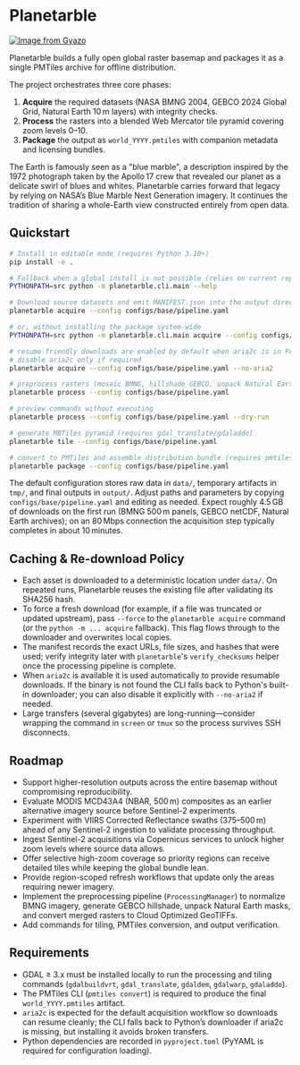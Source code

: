 # Planetarble

[![Image from Gyazo](https://i.gyazo.com/aefeffdeb3c3575ff02037a8509c4d7c.png)](https://pmtiles.io/#url=https%3A%2F%2Fz.yuiseki.net%2Fstatic%2Fplanetarble%2Fplanet.pmtiles&map=1.88/0/0)

Planetarble builds a fully open global raster basemap and packages it as a single PMTiles archive for offline distribution.

The project orchestrates three core phases:

1. **Acquire** the required datasets (NASA BMNG 2004, GEBCO 2024 Global Grid, Natural Earth 10 m layers) with integrity checks.
2. **Process** the rasters into a blended Web Mercator tile pyramid covering zoom levels 0–10.
3. **Package** the output as `world_YYYY.pmtiles` with companion metadata and licensing bundles.

The Earth is famously seen as a "blue marble", a description inspired by the 1972 photograph taken by the Apollo 17 crew that revealed our planet as a delicate swirl of blues and whites. Planetarble carries forward that legacy by relying on NASA’s Blue Marble Next Generation imagery. It continues the tradition of sharing a whole-Earth view constructed entirely from open data.

## Quickstart

```bash
# Install in editable mode (requires Python 3.10+)
pip install -e .

# Fallback when a global install is not possible (relies on current repo checkout)
PYTHONPATH=src python -m planetarble.cli.main --help

# Download source datasets and emit MANIFEST.json into the output directory
planetarble acquire --config configs/base/pipeline.yaml

# or, without installing the package system-wide
PYTHONPATH=src python -m planetarble.cli.main acquire --config configs/base/pipeline.yaml

# resume-friendly downloads are enabled by default when aria2c is in PATH
# disable aria2c only if required
planetarble acquire --config configs/base/pipeline.yaml --no-aria2

# preprocess rasters (mosaic BMNG, hillshade GEBCO, unpack Natural Earth)
planetarble process --config configs/base/pipeline.yaml

# preview commands without executing
planetarble process --config configs/base/pipeline.yaml --dry-run

# generate MBTiles pyramid (requires gdal_translate/gdaladdo)
planetarble tile --config configs/base/pipeline.yaml

# convert to PMTiles and assemble distribution bundle (requires pmtiles CLI)
planetarble package --config configs/base/pipeline.yaml
```

The default configuration stores raw data in `data/`, temporary artifacts in `tmp/`, and final outputs in `output/`. Adjust paths and parameters by copying `configs/base/pipeline.yaml` and editing as needed. Expect roughly 4.5 GB of downloads on the first run (BMNG 500 m panels, GEBCO netCDF, Natural Earth archives); on an 80 Mbps connection the acquisition step typically completes in about 10 minutes.

## Caching & Re-download Policy

- Each asset is downloaded to a deterministic location under `data/`. On repeated runs, Planetarble reuses the existing file after validating its SHA256 hash.
- To force a fresh download (for example, if a file was truncated or updated upstream), pass `--force` to the `planetarble acquire` command (or the `python -m ... acquire` fallback). This flag flows through to the downloader and overwrites local copies.
- The manifest records the exact URLs, file sizes, and hashes that were used; verify integrity later with `planetarble`'s `verify_checksums` helper once the processing pipeline is complete.
- When `aria2c` is available it is used automatically to provide resumable downloads. If the binary is not found the CLI falls back to Python's built-in downloader; you can also disable it explicitly with `--no-aria2` if needed.
- Large transfers (several gigabytes) are long-running—consider wrapping the command in `screen` or `tmux` so the process survives SSH disconnects.

## Roadmap

- Support higher-resolution outputs across the entire basemap without compromising reproducibility.
- Evaluate MODIS MCD43A4 (NBAR, 500 m) composites as an earlier alternative imagery source before Sentinel-2 experiments.
- Experiment with VIIRS Corrected Reflectance swaths (375–500 m) ahead of any Sentinel-2 ingestion to validate processing throughput.
- Ingest Sentinel-2 acquisitions via Copernicus services to unlock higher zoom levels where source data allows.
- Offer selective high-zoom coverage so priority regions can receive detailed tiles while keeping the global bundle lean.
- Provide region-scoped refresh workflows that update only the areas requiring newer imagery.
- Implement the preprocessing pipeline (`ProcessingManager`) to normalize BMNG imagery, generate GEBCO hillshade, unpack Natural Earth masks, and convert merged rasters to Cloud Optimized GeoTIFFs.
- Add commands for tiling, PMTiles conversion, and output verification.

## Requirements

- GDAL ≥ 3.x must be installed locally to run the processing and tiling commands (`gdalbuildvrt`, `gdal_translate`, `gdaldem`, `gdalwarp`, `gdaladdo`).
- The PMTiles CLI (`pmtiles convert`) is required to produce the final `world_YYYY.pmtiles` artifact.
- `aria2c` is expected for the default acquisition workflow so downloads can resume cleanly; the CLI falls back to Python’s downloader if aria2c is missing, but installing it avoids broken transfers.
- Python dependencies are recorded in `pyproject.toml` (PyYAML is required for configuration loading).
